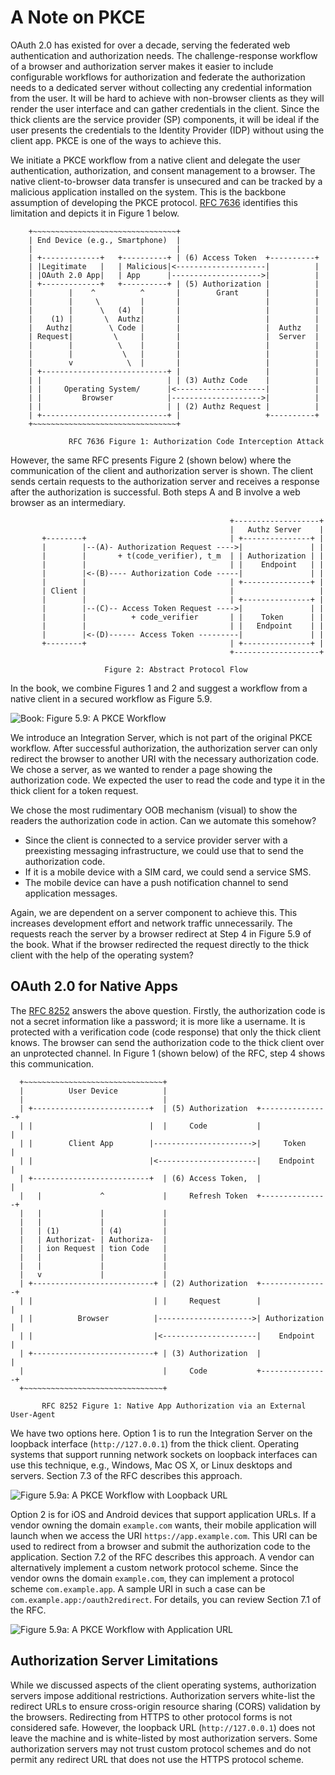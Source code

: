 # A Note on PKCE

OAuth 2.0 has existed for over a decade, serving the federated web
authentication and authorization needs. The challenge-response workflow of a
browser and authorization server makes it easier to include configurable
workflows for authorization and federate the authorization needs to a dedicated
server without collecting any credential information from the user. It will be
hard to achieve with non-browser clients as they will render the user interface
and can gather credentials in the client. Since the thick clients are the
service provider (SP) components, it will be ideal if the user presents the
credentials to the Identity Provider (IDP) without using the client app. PKCE is
one of the ways to achieve this. 

We initiate a PKCE workflow from a native client and delegate the user
authentication, authorization, and consent management to a browser. The native
client-to-browser data transfer is unsecured and can be tracked by a malicious
application installed on the system. This is the backbone assumption of
developing the PKCE protocol. [RFC
7636](https://datatracker.ietf.org/doc/html/rfc7636) identifies this limitation
and depicts it in Figure 1 below. 

```
    +~~~~~~~~~~~~~~~~~~~~~~~~~~~~~~~~+
    | End Device (e.g., Smartphone)  |
    |                                |
    | +-------------+   +----------+ | (6) Access Token  +----------+
    | |Legitimate   |   | Malicious|<--------------------|          |
    | |OAuth 2.0 App|   | App      |-------------------->|          |
    | +-------------+   +----------+ | (5) Authorization |          |
    |        |    ^          ^       |        Grant      |          |
    |        |     \         |       |                   |          |
    |        |      \   (4)  |       |                   |          |
    |    (1) |       \  Authz|       |                   |          |
    |   Authz|        \ Code |       |                   |  Authz   |
    | Request|         \     |       |                   |  Server  |
    |        |          \    |       |                   |          |
    |        |           \   |       |                   |          |
    |        v            \  |       |                   |          |
    | +----------------------------+ |                   |          |
    | |                            | | (3) Authz Code    |          |
    | |     Operating System/      |<--------------------|          |
    | |         Browser            |-------------------->|          |
    | |                            | | (2) Authz Request |          |
    | +----------------------------+ |                   +----------+
    +~~~~~~~~~~~~~~~~~~~~~~~~~~~~~~~~+

             RFC 7636 Figure 1: Authorization Code Interception Attack
```
However, the same RFC presents Figure 2 (shown below) where the communication of
the client and authorization server is shown. The client sends certain requests
to the authorization server and receives a response after the authorization is
successful. Both steps A and B involve a web browser as an intermediary. 
```
                                                 +-------------------+
                                                 |   Authz Server    |
       +--------+                                | +---------------+ |
       |        |--(A)- Authorization Request ---->|               | |
       |        |       + t(code_verifier), t_m  | | Authorization | |
       |        |                                | |    Endpoint   | |
       |        |<-(B)---- Authorization Code -----|               | |
       |        |                                | +---------------+ |
       | Client |                                |                   |
       |        |                                | +---------------+ |
       |        |--(C)-- Access Token Request ---->|               | |
       |        |          + code_verifier       | |    Token      | |
       |        |                                | |   Endpoint    | |
       |        |<-(D)------ Access Token ---------|               | |
       +--------+                                | +---------------+ |
                                                 +-------------------+

                     Figure 2: Abstract Protocol Flow
```
In the book, we combine Figures 1 and 2 and suggest a workflow from a native
client in a secured workflow as Figure 5.9. 

![Book: Figure 5.9: A PKCE Workflow](./figure-5.9.png)

We introduce an Integration Server, which is not part of the original PKCE
workflow. After successful authorization, the authorization server can only
redirect the browser to another URI with the necessary authorization code. We
chose a server, as we wanted to render a page showing the authorization code. We
expected the user to read the code and type it in the thick client for a token
request. 

We chose the most rudimentary OOB mechanism (visual) to show the readers the
authorization code in action. Can we automate this somehow?   

* Since the client is connected to a service provider server with a preexisting
messaging infrastructure, we could use that to send the authorization code. 
* If it is a mobile device with a SIM card, we could send a service SMS. 
* The mobile device can have a push notification channel to send application
messages. 

Again, we are dependent on a server component to achieve this. This
increases development effort and network traffic unnecessarily. The requests
reach the server by a browser redirect at Step 4 in Figure 5.9 of the book. What
if the browser redirected the request directly to the thick client with the help
of the operating system?

## OAuth 2.0 for Native Apps

The [RFC 8252](https://datatracker.ietf.org/doc/html/rfc8252) answers the above
question. Firstly, the authorization code is not a secret information like a
password; it is more like a username. It is protected with a verification code
(code response) that only the thick client knows. The browser can send the
authorization code to the thick client over an unprotected channel. In Figure 1
(shown below) of the RFC, step 4 shows this communication.

```
  +~~~~~~~~~~~~~~~~~~~~~~~~~~~~~~~+
  |          User Device          |
  |                               |
  | +--------------------------+  | (5) Authorization  +---------------+
  | |                          |  |     Code           |               |
  | |        Client App        |---------------------->|     Token     |
  | |                          |<----------------------|    Endpoint   |
  | +--------------------------+  | (6) Access Token,  |               |
  |   |             ^             |     Refresh Token  +---------------+
  |   |             |             |
  |   |             |             |
  |   | (1)         | (4)         |
  |   | Authorizat- | Authoriza-  |
  |   | ion Request | tion Code   |
  |   |             |             |
  |   |             |             |
  |   v             |             |
  | +---------------------------+ | (2) Authorization  +---------------+
  | |                           | |     Request        |               |
  | |          Browser          |--------------------->| Authorization |
  | |                           |<---------------------|    Endpoint   |
  | +---------------------------+ | (3) Authorization  |               |
  |                               |     Code           +---------------+
  +~~~~~~~~~~~~~~~~~~~~~~~~~~~~~~~+

       RFC 8252 Figure 1: Native App Authorization via an External User-Agent
```
We have two options here. Option 1 is to run the Integration Server on the
loopback interface (`http://127.0.0.1`) from the thick client. Operating systems
that support running network sockets on loopback interfaces can use this
technique, e.g., Windows, Mac OS X, or Linux desktops and servers. Section 7.3
of the RFC describes this approach. 

![Figure 5.9a: A PKCE Workflow with Loopback URL](./figure-5.9a.png)

Option 2 is for iOS and Android devices that support application URLs. If a
vendor owning the domain `example.com` wants, their mobile application will
launch when we access the URI `https://app.example.com`. This URI can be used to
redirect from a browser and submit the authorization code to the application.
Section 7.2 of the RFC describes this approach. A vendor can alternatively
implement a custom network protocol scheme. Since the vendor owns the domain
`example.com`, they can implement a protocol scheme `com.example.app`. A sample
URI in such a case can be `com.example.app:/oauth2redirect`. For details, you
can review Section 7.1 of the RFC. 

![Figure 5.9a: A PKCE Workflow with Application URL](./figure-5.9b.png)

## Authorization Server Limitations

While we discussed aspects of the client operating systems, authorization
servers impose additional restrictions. Authorization servers white-list the
redirect URLs to ensure cross-origin resource sharing (CORS) validation by the
browsers. Redirecting from HTTPS to other protocol forms is not considered safe.
However, the loopback URL (`http://127.0.0.1`) does not leave the machine and is
white-listed by most authorization servers. Some authorization servers may not
trust custom protocol schemes and do not permit any redirect URL that does not
use the HTTPS protocol scheme. 


